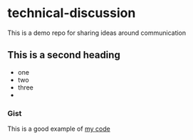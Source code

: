 # technical-discussion
This is a demo repo for sharing ideas around communication

## This is a second heading
* one
* two
* three
* 
### Gist
This is a good example of [my code](https://gist.github.com/peedpy/50291f67a057e8696ae650526c3c9f71)
